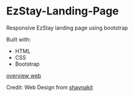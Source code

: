 # EzStay-Landing-Page
Responsive EzStay landing page using bootstrap

Built with: 
- HTML
- CSS
- Bootstrap

[overview web](./assets/result.png)

Credit: 
Web Design from [shaynakit](https://shaynakit.com/landing)
